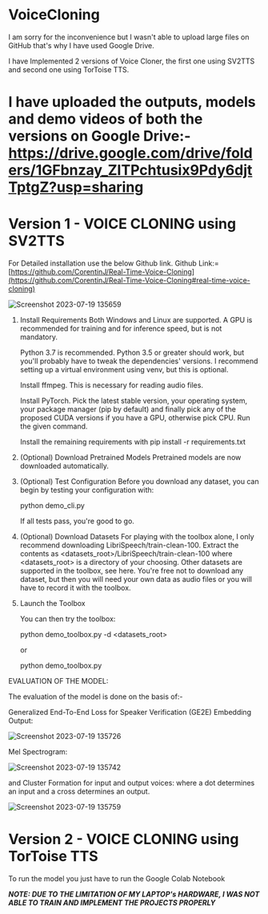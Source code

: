 # VoiceCloning

I am sorry for the inconvenience but I wasn't able to upload large files on GitHub that's why I have used Google Drive.

I have Implemented 2 versions of Voice Cloner, the first one using SV2TTS and second one using TorToise TTS.

# I have uploaded the outputs, models and demo videos of both the versions on Google Drive:- https://drive.google.com/drive/folders/1GFbnzay_ZITPchtusix9Pdy6djtTptgZ?usp=sharing

# Version 1 - VOICE CLONING using SV2TTS
   For Detailed installation use the below Github link.
   Github Link:= [https://github.com/CorentinJ/Real-Time-Voice-Cloning](https://github.com/CorentinJ/Real-Time-Voice-Cloning#real-time-voice-cloning)

   ![Screenshot 2023-07-19 135659](https://github.com/KuNNaL2412/VoiceCloning/assets/94506399/619a54ae-4721-4855-8779-a2c7ec5feba6)

1. Install Requirements
   Both Windows and Linux are supported. A GPU is recommended for training and for inference speed, but is not mandatory.

   Python 3.7 is recommended. Python 3.5 or greater should work, but you'll probably have to tweak the dependencies' versions. I recommend setting up a virtual environment using venv, but this is optional.

   Install ffmpeg. This is necessary for reading audio files.

   Install PyTorch. Pick the latest stable version, your operating system, your package manager (pip by default) and finally pick any of the proposed CUDA versions if you have a GPU, otherwise pick CPU. Run the given command.

   Install the remaining requirements with pip install -r requirements.txt

2. (Optional) Download Pretrained Models
   Pretrained models are now downloaded automatically.

3. (Optional) Test Configuration
   Before you download any dataset, you can begin by testing your configuration with:

   python demo_cli.py

   If all tests pass, you're good to go.

4. (Optional) Download Datasets
   For playing with the toolbox alone, I only recommend downloading LibriSpeech/train-clean-100. Extract the contents as <datasets_root>/LibriSpeech/train-clean-100 where <datasets_root> is a directory of your choosing. Other datasets are supported in the toolbox, see here. You're free not to download any dataset, but then you will need your own data as audio files or you will have to record it with the toolbox.

5. Launch the Toolbox
   
   You can then try the toolbox:

   python demo_toolbox.py -d <datasets_root>

   or

   python demo_toolbox.py

EVALUATION OF THE MODEL:

The evaluation of the model is done on the basis of:-  

Generalized End-To-End Loss for Speaker Verification (GE2E) Embedding Output: 

![Screenshot 2023-07-19 135726](https://github.com/KuNNaL2412/VoiceCloning/assets/94506399/158e2a77-caf4-483d-bc51-ea2e6f40388f)

Mel Spectrogram:

![Screenshot 2023-07-19 135742](https://github.com/KuNNaL2412/VoiceCloning/assets/94506399/903eff8c-5f57-4eb7-8c6f-92542a22acdf)

and Cluster Formation for input and output voices: where a dot determines an input and a cross determines an output.

![Screenshot 2023-07-19 135759](https://github.com/KuNNaL2412/VoiceCloning/assets/94506399/1fc45c52-6c71-4c44-876d-c4c7aa2a396b)


# Version 2 - VOICE CLONING using TorToise TTS

   To run the model you just have to run the Google Colab Notebook



***NOTE: DUE TO THE LIMITATION OF MY LAPTOP's HARDWARE, I WAS NOT ABLE TO TRAIN AND IMPLEMENT THE PROJECTS PROPERLY***
